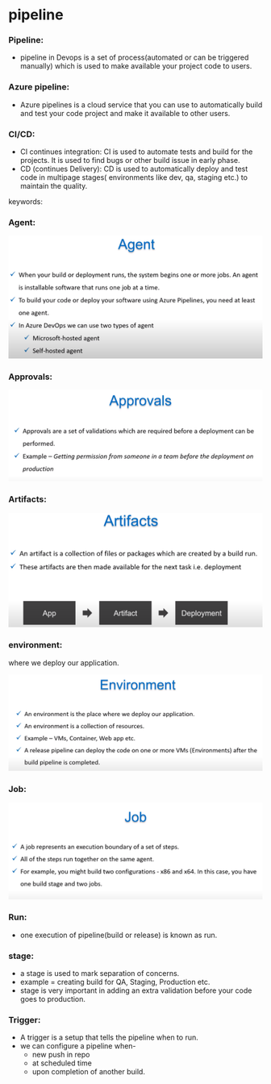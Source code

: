 # pipeline

### Pipeline:

* pipeline in Devops is a set of process\(automated or can be triggered manually\) which is used to make available your project code to users.

### Azure pipeline:

* Azure pipelines is a cloud service that you can use to automatically build and test your code project and make it available to other users.

### CI/CD:

* CI continues integration: CI is used to automate tests and build for the projects. It is used to find bugs or other build issue in early phase.
* CD \(continues Delivery\): CD is used to automatically deploy and test code in multipage stages\( environments like dev, qa, staging etc.\) to maintain the quality. 

keywords: 

### Agent:

![](../.gitbook/assets/image%20%28344%29.png)

### Approvals:

![](../.gitbook/assets/image%20%28341%29.png)

### Artifacts:

![](../.gitbook/assets/image%20%28346%29.png)



### environment:

where we deploy our application.

![](../.gitbook/assets/image%20%28342%29.png)

### Job:

![](../.gitbook/assets/image%20%28338%29.png)

### Run:

* one execution of pipeline\(build or release\) is known as run.

### stage:

* a stage is used to mark separation of concerns.
* example = creating build for QA, Staging, Production etc. 
* stage is very important in adding an extra validation before your code goes to production. 

### Trigger:

* A trigger is a setup that tells the pipeline when to run.
* we can configure a pipeline when-
  * new push in repo
  * at scheduled time
  * upon completion of another build.

